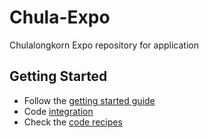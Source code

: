 # Chula-Expo
Chulalongkorn Expo repository for application

## Getting Started
  * Follow the [getting started guide](./docs/getting-started.md)
  * Code [integration](./docs/code-integration.md)
  * Check the [code recipes](./docs/recipes)
